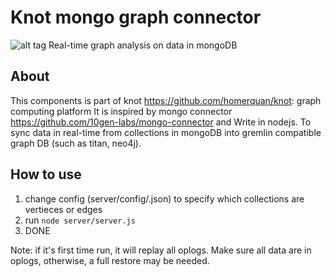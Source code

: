 Knot mongo graph connector
==========================
![alt tag](http://spirtfire.com/res/img/knot-connector.png)
Real-time graph analysis on data in mongoDB

About
-----
This components is part of knot <https://github.com/homerquan/knot>: graph computing platform
It is inspired by mongo connector
<https://github.com/10gen-labs/mongo-connector>
and Write in nodejs. To sync data in real-time from collections in mongoDB into gremlin compatible graph DB (such as titan, neo4j). 

How to use
----------
1. change config (server/config/<env>.json) to specify which collections are vertieces or edges
2. run `node server/server.js`
3. DONE

Note: if it's first time run, it will replay all oplogs. Make sure all data are in oplogs, otherwise, a full restore may be needed. 

